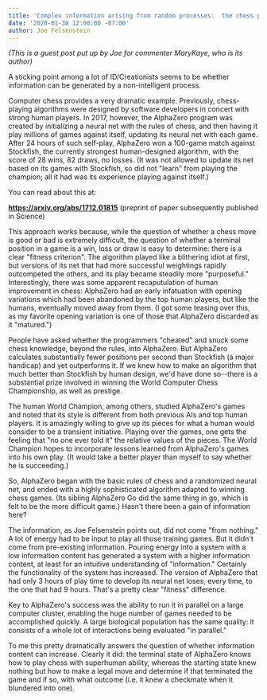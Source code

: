 ```yaml
---
title: 'Complex information arising from random processes:  the chess program AlphaZero'
date: '2020-01-30 12:00:00 -07:00'
author: Joe Felsenstein
---
```

<em>(This is a guest post put up by Joe for commenter MaryKaye, who is its author)</em>

A sticking point among a lot of ID/Creationists seems to be whether information can be
generated by a non-intelligent process.

Computer chess provides a very dramatic example.  Previously, chess-playing algorithms 
were designed by software developers in concert with strong human players.  In 2017, 
however, the AlphaZero program was created by initializing a neural net with the rules
of chess, and then having it play millions of games against itself, updating its neural net
with each game.  After 24 hours of such self-play, AlphaZero won a 100-game match against 
Stockfish, the currently strongest human-designed algorithm, with the score of 28 wins, 
82 draws, no losses.  (It was not allowed to update its net based on its games with
Stockfish, so did not "learn" from playing the champion; all it had was its experience
playing against itself.)

<!--more-->

You can read about this at:

<a href="https://arxiv.org/abs/1712.01815"><strong>https://arxiv.org/abs/1712.01815</strong></a> (preprint of paper subsequently published in Science)

This approach works because, while the question of whether a chess move is good or bad is
extremely difficult, the question of whether a terminal position in a game is a win, loss or
draw is easy to determine:  there is a clear "fitness criterion".  The algorithm played 
like a blithering idiot at first, but versions of its net that had more successful weightings 
rapidly outcompeted the others, and its play became steadily more "purposeful."  Interestingly, 
there was some apparent recaputulation of human improvement in chess:  AlphaZero had an early 
infatuation with opening variations which had been abandoned by the top human players, but 
like the humans, eventually moved away from them.  (I got some teasing over this, as my 
favorite opening variation is one of those that AlphaZero discarded as it "matured.")

People have asked whether the programmers "cheated" and snuck some chess knowledge, beyond
the rules, into AlphaZero.  But AlphaZero calculates substantially fewer positions per second
than Stockfish (a major handicap) and yet outperforms it.  If we knew how to make an algorithm
that much better than Stockfish by human design, we'd have done so--there is a substantial
prize involved in winning the World Computer Chess Championship, as well as prestige.  

The human World Champion, among others, studied AlphaZero's games and noted that its style is
different from both previous AIs and top human players.  It is amazingly willing to give up
its pieces for what a human would consider to be a transient initiative.  Playing over the
games, one gets the feeling that "no one ever told it" the relative values of the pieces. 
The World Champion hopes to incorporate lessons learned from AlphaZero's games into his own
play.  (It would take a better player than myself to say whether he is succeeding.)

So, AlphaZero began with the basic rules of chess and a randomized neural net, and ended
with a highly sophisticated algorithm adapted to winning chess games.  (Its sibling AlphaZero 
Go did the same thing in go, which is felt to be the more difficult game.)  Hasn't there been
a gain of information here?

The information, as Joe Felsenstein points out, did not come "from nothing."  A lot of energy
had to be input to play all those training games.  But it didn't come from pre-existing
information.  Pouring energy into a system with a low information content has generated a
system with a higher information content, at least for an intuitive understanding of 
"information."  Certainly the functionality of the system has increased.  The version of 
AlphaZero that had only 3 hours of play time to develop its neural net loses, every time, 
to the one that had 9 hours.  That's a pretty clear "fitness" difference.

Key to AlphaZero's success was the ability to run it in parallel on a large computer cluster, 
enabling the huge number of games needed to be accomplished quickly.  A large biological 
population has the same quality:  it consists of a whole lot of interactions being evaluated
"in parallel."  

To me this pretty dramatically answers the question of whether information content can increase.
Clearly it did:  the terminal state of AlphaZero knows how to play chess with superhuman
ability, whereas the starting state knew nothing but how to make a legal move and determine
if that terminated the game and if so, with what outcome (i.e. it knew a checkmate when it
blundered into one).

